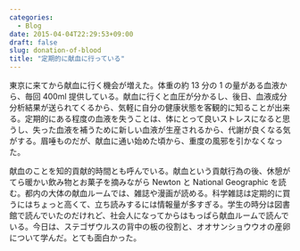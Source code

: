 ```yaml
---
categories:
  - Blog
date: 2015-04-04T22:29:53+09:00
draft: false
slug: donation-of-blood
title: "定期的に献血に行っている"
---
```


東京に来てから献血に行く機会が増えた。体重の約 13 分の 1 の量がある血液から、毎回 400ml 提供している。献血に行くと血圧が分かるし、後日、血液成分分析結果が送られてくるから、気軽に自分の健康状態を客観的に知ることが出来る。定期的にある程度の血液を失うことは、体にとって良いストレスになると思うし、失った血液を補うために新しい血液が生産されるから、代謝が良くなる気がする。眉唾ものだが、献血に通い始めた頃から、重度の風邪を引かなくなった。

献血のことを知的貢献的時間とも呼んでいる。献血という貢献行為の後、休憩がてら暖かい飲み物とお菓子を摘みながら Newton と National Geographic を読む。都内の大体の献血ルームでは、雑誌や漫画が読める。科学雑誌は定期的に買うにはちょっと高くて、立ち読みするには情報量が多すぎる。学生の時分は図書館で読んでいたのだけれど、社会人になってからはもっぱら献血ルームで読んでいる。今日は、ステゴザウルスの背中の板の役割と、オオサンショウウオの産卵について学んだ。とても面白かった。
